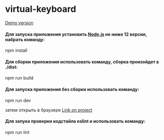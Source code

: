 # virtual-keyboard

[Demo version](https://paulwebdeveloper.github.io/virtual-keyboard/)

#### Для запуска приложения установить [Node.js](https://nodejs.org/en/) не ниже 12 версии, набрать команду:

  npm install

#### Для сборки приложения использовать команду, сборка произойдет в ./dist:

  npm run build

#### Для запуска приложения без сборки использовать команду:

  npm run dev

  затем открыть в браузере [Link on project](http://localhost:8080)

#### Для запука проверки кодстайла eslint и использовать команду:

  npm run lint
